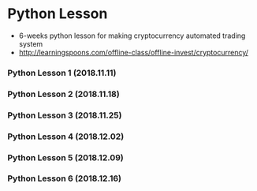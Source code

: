 # Python Lesson
- 6-weeks python lesson for making cryptocurrency automated trading system
- http://learningspoons.com/offline-class/offline-invest/cryptocurrency/

### Python Lesson 1 (2018.11.11)

### Python Lesson 2 (2018.11.18)

### Python Lesson 3 (2018.11.25)

### Python Lesson 4 (2018.12.02)

### Python Lesson 5 (2018.12.09)

### Python Lesson 6 (2018.12.16)
